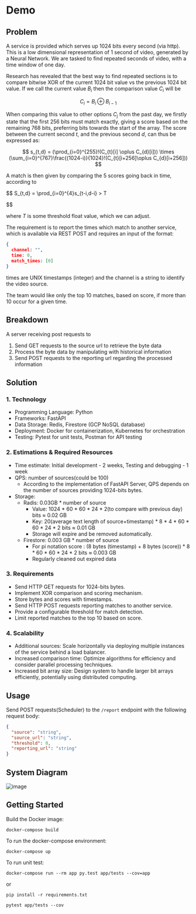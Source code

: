 
# Demo

## Problem

A service is provided which serves up 1024 bits every second (via http). This is a low dimensional representation of 1 second of video, generated by a Neural Network. We are tasked to find repeated seconds of video, with a time window of one day. 

Research has revealed that the best way to find repeated sections is to compare bitwise XOR of the current 1024 bit value vs the previous 1024 bit value. If we call the current value $B_{i}$ then the comparison value $C_{i}$ will be 

$$
C_{i} = B_{i} \oplus B_{i-1}
$$

When comparing this value to other options $C_{j}$ from the past day, we firstly state that the first 256 bits must match exactly, giving a score based on the remaining 768 bits, preferring bits towards the start of the array. The score between the current second *t*, and the previous second *d*, can thus be expressed as:

$$
s_{t,d} = (\prod_{i=0}^{255}!(C_{t}[i] \oplus C_{d}[i])) \times (\sum_{i=0}^{767}\frac{(1024-i)}{1024}!(C_{t}[i+256]\oplus C_{d}[i+256]))
$$

A match is then given by comparing the 5 scores going back in time, according to

$$
S_{t,d} = \prod_{i=0}^{4}s_{t-i,d-i} > T

$$

where $T$ is some threshold float value, which we can adjust. 

The requirement is to report the times which match to another service, which is available via REST POST and requires an input of the format: 

```json
{
  channel: "",
  time: 0,
  match_times: [0]
}
```

times are UNIX timestamps (integer) and the channel is a string to identify the video source. 

The team would like only the top 10 matches, based on score, if more than 10 occur for a given time. 

## Breakdown 
A server receiving post requests to  
1. Send GET requests to the source url to retrieve the byte data 
2. Process the byte data by manipulating with historical information
3. Send POST requests to the reporting url regarding the processed information

## **Solution**

### **1. Technology**

- Programming Language: Python
- Frameworks: FastAPI
- Data Storage: Redis, Firestore (GCP NoSQL database)
- Deployment: Docker for containerization, Kubernetes for orchestration
- Testing: Pytest for unit tests, Postman for API testing

### **2. Estimations & Required Resources**

- Time estimate: Initial development - 2 weeks, Testing and debugging - 1 week
- QPS: number of sources(could be 100)
    - According to the implementation of FastAPI Server, QPS depends on the number of sources providing 1024-bits bytes.
- Storage:
    - Radis: 0.03GB * number of source
        - Value:  1024  * 60 * 60 * 24 * 2(to compare with previous day) bits ≈ 0.02 GB
        - Key: 20(average text length of source+timestamp) * 8 * 4 * 60 * 60 * 24 * 2 bits ≈ 0.01 GB
        - Storage will expire and be removed automatically.
    - Firestore: 0.003 GB * number of source
        - For pi notation score : (8 bytes (timestamp) + 8 bytes (score)) * 8 * 60 * 60 * 24 * 2 bits ≈ 0.003 GB
        - Regularly cleaned out expired data

### **3. Requirements**

- Send HTTP GET requests for 1024-bits bytes.
- Implement XOR comparison and scoring mechanism.
- Store bytes and scores with timestamps.
- Send HTTP POST requests reporting matches to another service.
- Provide a configurable threshold for match detection.
- Limit reported matches to the top 10 based on score.

### **4. Scalability**

- Additional sources: Scale horizontally via deploying multiple instances of the service behind a load balancer.
- Increased comparison time: Optimize algorithms for efficiency and consider parallel processing techniques.
- Increased bit array size: Design system to handle larger bit arrays efficiently, potentially using distributed computing.




## Usage
Send POST requests(Scheduler) to the `/report` endpoint with the following request body:

```json
{
  "source": "string",
  "source_url": "string",
  "threshold": 0,
  "reporting_url": "string"
}
```


## System Diagram

![image](https://github.com/thomas-chiang/fastapi_service/assets/84237929/f30d0ffe-1465-49d6-9398-f1023f5c0df7)


## Getting Started

Build the Docker image:  
```
docker-compose build
```

To run the docker-compose environment: 
```
docker-compose up
```

To run unit test: 
```
docker-compose run --rm app py.test app/tests --cov=app
```
or
```
pip install -r requirements.txt
```
```
pytest app/tests --cov
```